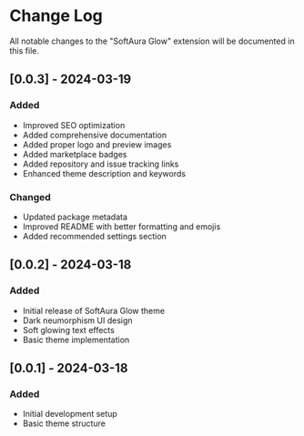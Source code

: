 # Change Log

All notable changes to the "SoftAura Glow" extension will be documented in this file.

## [0.0.3] - 2024-03-19

### Added
- Improved SEO optimization
- Added comprehensive documentation
- Added proper logo and preview images
- Added marketplace badges
- Added repository and issue tracking links
- Enhanced theme description and keywords

### Changed
- Updated package metadata
- Improved README with better formatting and emojis
- Added recommended settings section

## [0.0.2] - 2024-03-18

### Added
- Initial release of SoftAura Glow theme
- Dark neumorphism UI design
- Soft glowing text effects
- Basic theme implementation

## [0.0.1] - 2024-03-18

### Added
- Initial development setup
- Basic theme structure
